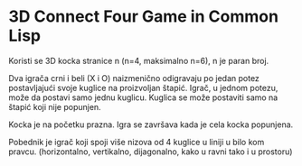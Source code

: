 # 3D Connect Four Game in Common Lisp

Koristi se 3D kocka stranice n (n=4, maksimalno n=6), n je paran broj.

Dva igrača crni i beli (X i O) naizmenično odigravaju po jedan potez postavljajući svoje kuglice na proizvoljan štapić.
Igrač, u jednom potezu, može da postavi samo jednu kuglicu. Kuglica se može postaviti samo na štapić koji nije popunjen.

Kocka je na početku prazna.
Igra se završava kada je cela kocka popunjena.

Pobednik je igrač koji spoji više nizova od 4 kuglice u liniji u bilo kom pravcu.
(horizontalno, vertikalno, dijagonalno, kako u ravni tako i u prostoru)

